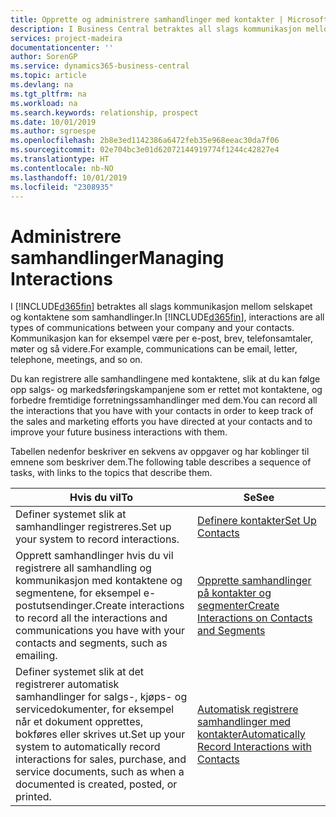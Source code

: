 ```yaml
---
title: Opprette og administrere samhandlinger med kontakter | Microsoft-dokumentasjon
description: I Business Central betraktes all slags kommunikasjon mellom selskapet og kontaktene som samhandlinger. Kommunikasjon kan for eksempel være per e-post, brev, telefonsamtaler, møter og så videre.
services: project-madeira
documentationcenter: ''
author: SorenGP
ms.service: dynamics365-business-central
ms.topic: article
ms.devlang: na
ms.tgt_pltfrm: na
ms.workload: na
ms.search.keywords: relationship, prospect
ms.date: 10/01/2019
ms.author: sgroespe
ms.openlocfilehash: 2b8e3ed1142386a6472feb35e968eeac30da7f06
ms.sourcegitcommit: 02e704bc3e01d62072144919774f1244c42827e4
ms.translationtype: HT
ms.contentlocale: nb-NO
ms.lasthandoff: 10/01/2019
ms.locfileid: "2308935"
---
```

# <a name="managing-interactions"></a><span data-ttu-id="2dcc1-104">Administrere samhandlinger</span><span class="sxs-lookup"><span data-stu-id="2dcc1-104">Managing Interactions</span></span>
<span data-ttu-id="2dcc1-105">I [!INCLUDE[d365fin](includes/d365fin_md.md)] betraktes all slags kommunikasjon mellom selskapet og kontaktene som samhandlinger.</span><span class="sxs-lookup"><span data-stu-id="2dcc1-105">In [!INCLUDE[d365fin](includes/d365fin_md.md)], interactions are all types of communications between your company and your contacts.</span></span> <span data-ttu-id="2dcc1-106">Kommunikasjon kan for eksempel være per e-post, brev, telefonsamtaler, møter og så videre.</span><span class="sxs-lookup"><span data-stu-id="2dcc1-106">For example, communications can be email, letter, telephone, meetings, and so on.</span></span>

<span data-ttu-id="2dcc1-107">Du kan registrere alle samhandlingene med kontaktene, slik at du kan følge opp salgs- og markedsføringskampanjene som er rettet mot kontaktene, og forbedre fremtidige forretningssamhandlinger med dem.</span><span class="sxs-lookup"><span data-stu-id="2dcc1-107">You can record all the interactions that you have with your contacts in order to keep track of the sales and marketing efforts you have directed at your contacts and to improve your future business interactions with them.</span></span>

<span data-ttu-id="2dcc1-108">Tabellen nedenfor beskriver en sekvens av oppgaver og har koblinger til emnene som beskriver dem.</span><span class="sxs-lookup"><span data-stu-id="2dcc1-108">The following table describes a sequence of tasks, with links to the topics that describe them.</span></span>

| <span data-ttu-id="2dcc1-109">Hvis du vil</span><span class="sxs-lookup"><span data-stu-id="2dcc1-109">To</span></span> | <span data-ttu-id="2dcc1-110">Se</span><span class="sxs-lookup"><span data-stu-id="2dcc1-110">See</span></span> |
| --- | --- |
| <span data-ttu-id="2dcc1-111">Definer systemet slik at samhandlinger registreres.</span><span class="sxs-lookup"><span data-stu-id="2dcc1-111">Set up your system to record interactions.</span></span> |[<span data-ttu-id="2dcc1-112">Definere kontakter</span><span class="sxs-lookup"><span data-stu-id="2dcc1-112">Set Up Contacts</span></span>](marketing-setup-contacts.md) |
|<span data-ttu-id="2dcc1-113">Opprett samhandlinger hvis du vil registrere all samhandling og kommunikasjon med kontaktene og segmentene, for eksempel e-postutsendinger.</span><span class="sxs-lookup"><span data-stu-id="2dcc1-113">Create interactions to record all the interactions and communications you have with your contacts and segments, such as emailing.</span></span>|[<span data-ttu-id="2dcc1-114">Opprette samhandlinger på kontakter og segmenter</span><span class="sxs-lookup"><span data-stu-id="2dcc1-114">Create Interactions on Contacts and Segments</span></span>](marketing-how-create-interactions.md)|
|<span data-ttu-id="2dcc1-115">Definer systemet slik at det registrerer automatisk samhandlinger for salgs-, kjøps- og servicedokumenter, for eksempel når et dokument opprettes, bokføres eller skrives ut.</span><span class="sxs-lookup"><span data-stu-id="2dcc1-115">Set up your system to automatically record interactions for sales, purchase, and service documents, such as when a documented is created, posted, or printed.</span></span>|[<span data-ttu-id="2dcc1-116">Automatisk registrere samhandlinger med kontakter</span><span class="sxs-lookup"><span data-stu-id="2dcc1-116">Automatically Record Interactions with Contacts</span></span>](marketing-auto-record-interactions.md)|
